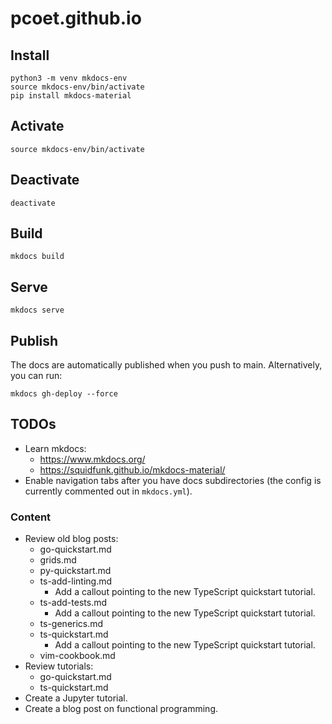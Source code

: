 # pcoet.github.io

## Install

    python3 -m venv mkdocs-env
    source mkdocs-env/bin/activate
    pip install mkdocs-material

## Activate

    source mkdocs-env/bin/activate

## Deactivate

    deactivate

## Build

    mkdocs build

## Serve

    mkdocs serve

## Publish

The docs are automatically published when you push to main. Alternatively, you
can run:

    mkdocs gh-deploy --force

## TODOs

* Learn mkdocs:
  * https://www.mkdocs.org/
  * https://squidfunk.github.io/mkdocs-material/
* Enable navigation tabs after you have docs subdirectories (the config is
  currently commented out in `mkdocs.yml`).

### Content

* Review old blog posts:
  * go-quickstart.md
  * grids.md
  * py-quickstart.md
  * ts-add-linting.md
    * Add a callout pointing to the new TypeScript quickstart tutorial.
  * ts-add-tests.md
    * Add a callout pointing to the new TypeScript quickstart tutorial.
  * ts-generics.md
  * ts-quickstart.md
    * Add a callout pointing to the new TypeScript quickstart tutorial.
  * vim-cookbook.md
* Review tutorials:
  * go-quickstart.md
  * ts-quickstart.md
* Create a Jupyter tutorial.
* Create a blog post on functional programming.

